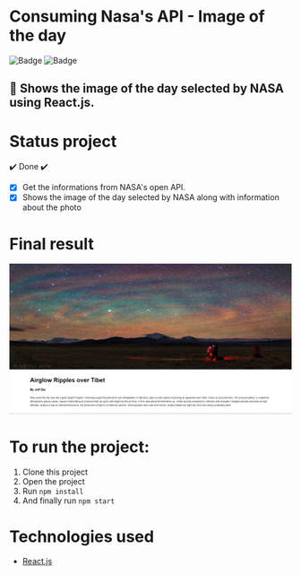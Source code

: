 # Consuming Nasa's API - Image of the day

![Badge](https://img.shields.io/github/issues/LivHelen12/nasa-image-day)
![Badge](https://img.shields.io/github/license/LivHelen12/nasa-image-day)

## 🚀 Shows the image of the day selected by NASA using React.js.

# Status project

✔️ Done ✔️

- [x] Get the informations from NASA's open API.
- [x] Shows the image of the day selected by NASA along with information about the photo

# Final result

![Image of the day](./src/image/screenshot.png)

# To run the project:

1. Clone this project
2. Open the project
3. Run `npm install`
4. And finally run `npm start`

# Technologies used

- [React.js](https://reactjs.org/)
